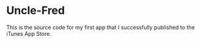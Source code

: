 Uncle-Fred
==========

This is the source code for my first app that I successfully published to the iTunes App Store.